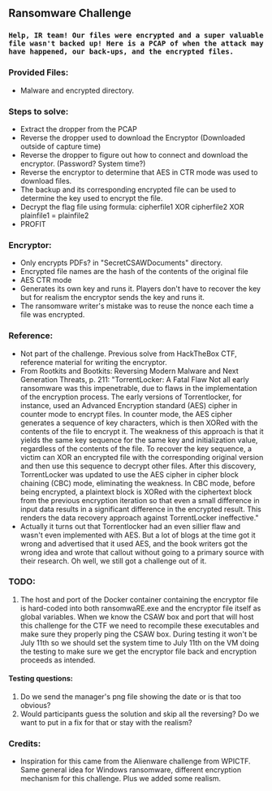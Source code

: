 ## Ransomware Challenge

### `Help, IR team! Our files were encrypted and a super valuable file wasn't backed up! Here is a PCAP of when the attack may have happened, our back-ups, and the encrypted files.`

### Provided Files:
- Malware and encrypted directory.

### Steps to solve:
- Extract the dropper from the PCAP
- Reverse the dropper used to download the Encryptor (Downloaded outside of capture time)
- Reverse the dropper to figure out how to connect and download the encryptor. (Password? System time?)
- Reverse the encryptor to determine that AES in CTR mode was used to download files. 
- The backup and its corresponding encrypted file can be used to determine the key used to encrypt the file. 
- Decrypt the flag file using formula: cipherfile1 XOR cipherfile2 XOR plainfile1 = plainfile2
- PROFIT

### Encryptor:
- Only encrypts PDFs? in "SecretCSAWDocuments" directory.
- Encrypted file names are the hash of the contents of the original file
- AES CTR mode
- Generates its own key and runs it. Players don't have to recover the key but for realism the encryptor sends the key and runs it.
- The ransomware writer's mistake was to reuse the nonce each time a file was encrypted.

### Reference:
- Not part of the challenge. Previous solve from HackTheBox CTF, reference material for writing the encryptor.
- From Rootkits and Bootkits: Reversing Modern Malware and Next Generation Threats, p. 211:
  "TorrentLocker: A Fatal Flaw
   Not all early ransomware was this impenetrable, due to flaws in the implementation of the encryption process. The early versions of Torrentlocker, for instance, used an Advanced Encryption standard (AES) cipher in counter mode to encrypt files. In counter mode, the AES cipher generates a sequence of key characters, which is then XORed with the contents of the file to encrypt it. The weakness of this approach is that it yields the same key sequence for the same key and initialization value, regardless of the contents of the file. To recover the key sequence, a victim can XOR an encrypted file with the corresponding original version and then use this sequence to decrypt other files. After this discovery, TorrentLocker was updated to use the AES cipher in cipher block chaining (CBC) mode, eliminating the weakness. In CBC mode, before being encrypted, a plaintext block is XORed with the ciphertext block from the previous encryption iteration so that even a small difference in input data results in a significant difference in the encrypted result. This renders the data recovery approach against TorrentLocker ineffective."
- Actually it turns out that Torrentlocker had an even sillier flaw and wasn't even implemented with AES. But a lot of blogs at the time got it wrong and advertised that it used AES, and the book writers got the wrong idea and wrote that callout without going to a primary source with their research. Oh well, we still got a challenge out of it.

### TODO:
   1. The host and port of the Docker container containing the encryptor file is hard-coded into both ransomwaRE.exe and the encryptor file itself as global variables. When we know the CSAW box and port that will host this challenge for the CTF we need to recompile these executables and make sure they properly ping the CSAW box. During testing it won't be July 11th so we should set the system time to July 11th on the VM doing the testing to make sure we get the encryptor file back and encryption proceeds as intended.

#### Testing questions:
   1. Do we send the manager's png file showing the date or is that too obvious?
   2. Would participants guess the solution and skip all the reversing? Do we want to put in a fix for that or stay with the realism?

### Credits:
- Inspiration for this came from the Alienware challenge from WPICTF. Same general idea for Windows ransomware, different encryption mechanism for this challenge. Plus we added some realism.  
